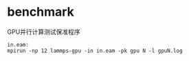 # benchmark
GPU并行计算测试保准程序
```
in.eam:
mpirun -np 12 lammps-gpu -in in.eam -pk gpu N -l gpuN.log
```
